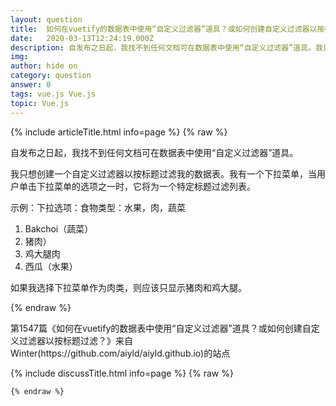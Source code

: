 ```yaml
---
layout: question
title:  如何在vuetify的数据表中使用“自定义过滤器”道具？或如何创建自定义过滤器以按标题过滤？
date:   2020-03-13T12:24:19.000Z
description: 自发布之日起，我找不到任何文档可在数据表中使用“自定义过滤器”道具。我只想创建一个自定义过滤器以按标题过滤我的数据表。我有一个下拉菜单，当用户单击下拉...
img: 
author: hide on
category: question
answer: 0
tags: vue.js Vue.js
topic: Vue.js
---
```

<div class="article-root">
  <div class="article">
    {% include articleTitle.html info=page %}
    {% raw %}
    <div class="article-content"><p><font style="vertical-align: inherit;"><font style="vertical-align: inherit;">自发布之日起，我找不到任何文档可在数据表中使用“自定义过滤器”道具。</font></font></p>

<p><font style="vertical-align: inherit;"><font style="vertical-align: inherit;">我只想创建一个自定义过滤器以按标题过滤我的数据表。</font><font style="vertical-align: inherit;">我有一个下拉菜单，当用户单击下拉菜单的选项之一时，它将为一个特定标题过滤列表。</font></font></p>

<p><font style="vertical-align: inherit;"><font style="vertical-align: inherit;">示例：下拉选项：食物类型：水果，肉，蔬菜</font></font></p>

<ol>
<li><font style="vertical-align: inherit;"><font style="vertical-align: inherit;">Bakchoi（蔬菜）</font></font></li>
<li><font style="vertical-align: inherit;"><font style="vertical-align: inherit;">猪肉）</font></font></li>
<li><font style="vertical-align: inherit;"><font style="vertical-align: inherit;">鸡大腿肉</font></font></li>
<li><font style="vertical-align: inherit;"><font style="vertical-align: inherit;">西瓜（水果）</font></font></li>
</ol>

<p><font style="vertical-align: inherit;"><font style="vertical-align: inherit;">如果我选择下拉菜单作为肉类，则应该只显示猪肉和鸡大腿。</font></font></p></div>
    {% endraw %}
  </div>
  <p class="winter_mark">第1547篇《如何在vuetify的数据表中使用“自定义过滤器”道具？或如何创建自定义过滤器以按标题过滤？》来自Winter(https://github.com/aiyld/aiyld.github.io)的站点</p>
  <div class="discuss-wrapper">
    {% include discussTitle.html info=page %}
    {% raw %}
    
    {% endraw %}
  </div>
<div>
